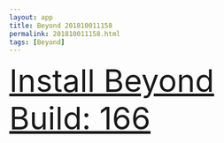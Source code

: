 ```yaml
---
layout: app
title: Beyond 201810011158
permalink: 201810011158.html
tags: [Beyond]
---
```

<div class="pure-g">
    <div class="pure-u-1-1" style="font-size: 4em">
        <a class="pure-button-primary" href="itms-services://?action=download-manifest&url=https%3A%2F%2Flitsungyisigono.github.io%2FTestScript%2Fmanifests%2F201810011158.plist"><i class="fa fa-download" aria-hidden="true"></i>Install Beyond Build: 166</a>
    </div>
</div>
